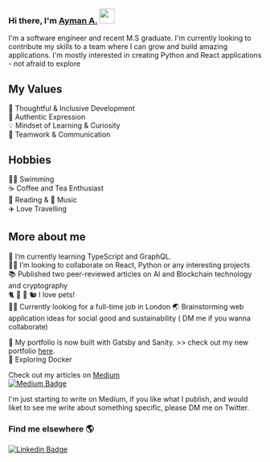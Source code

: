 ### Hi there, I'm  [Ayman A.](https://aymanx.io/)  <img src="https://media.giphy.com/media/hvRJCLFzcasrR4ia7z/giphy.gif" width="30px">
I'm a software engineer and recent M.S graduate. I'm currently looking to contribute my skills to a team where I can grow and build amazing applications.
I'm mostly interested in creating Python and React applications - not afraid to explore 

## My Values
🧠 Thoughtful & Inclusive Development   
💜 Authentic Expression   
💡 Mindset of Learning & Curiosity   
🙌 Teamwork & Communication 

## Hobbies 
🏊‍♂️  Swimming   
☕️ Coffee and Tea Enthusiast   
📖 Reading & 🎵 Music      
✈️ Love Travelling      

## More about me

🌱 I’m currently learning TypeScript and GraphQL.    
👨‍💻 I’m looking to collaborate on React, Python or any interesting projects   
📚 Published two peer-reviewed articles on AI and Blockchain technology and cryptography  
🐈  🐶  🐹  🐿  I love pets!   
🙋‍♂️ Currently looking for a full-time job in London
🌏 Brainstorming web application ideas for social good and sustainability ( DM me if you wanna collaborate)


🔧 My portfolio is now built with Gatsby and Sanity. >> check out my new portfolio [here](https://aymanx.io/).    
🔁 Exploring Docker




Check out my articles on [Medium](https://aymanx.medium.com/)  
[![Medium Badge](https://img.shields.io/badge/Medium-12100E?style=for-the-badge&logo=medium&logoColor=white)](https://aymanx.medium.com/)   

I'm just starting to write on Medium, if you like what I publish, and would liket to see me write about something specific, please DM me on Twitter.

### Find me elsewhere 🌎 

[![Linkedin Badge](https://img.shields.io/badge/-LinkedIn-blue?style=flat-square&logo=Linkedin&logoColor=white&link=https://www.linkedin.com/in/ayman-io/)](https://www.linkedin.com/in/ayman-io/)  


